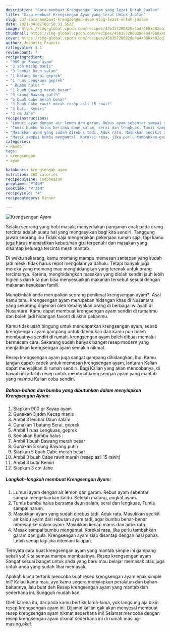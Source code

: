 ```yaml
---
description: "Cara membuat Krengsengan Ayam yang lezat Untuk Jualan"
title: "Cara membuat Krengsengan Ayam yang lezat Untuk Jualan"
slug: 337-cara-membuat-krengsengan-ayam-yang-lezat-untuk-jualan
date: 2021-04-02T08:58:31.562Z
image: https://img-global.cpcdn.com/recipes/45b357200828e4a4/680x482cq70/krengsengan-ayam-foto-resep-utama.jpg
thumbnail: https://img-global.cpcdn.com/recipes/45b357200828e4a4/680x482cq70/krengsengan-ayam-foto-resep-utama.jpg
cover: https://img-global.cpcdn.com/recipes/45b357200828e4a4/680x482cq70/krengsengan-ayam-foto-resep-utama.jpg
author: Jeanette Francis
ratingvalue: 4.1
reviewcount: 7
recipeingredient:
- "900 gr Sayap ayam"
- "3 sdm Kecap manis"
- "3 lembar Daun salam"
- "1 batang Serai geprek"
- "1 ruas Lengkuas geprek"
- " Bumbu halus "
- "1 buah Bawang merah besar"
- "3 siung Bawang putih"
- "5 buah Cabe merah besar"
- "3 buah Cabe rawit merah resep asli 15 rawit"
- "3 butir Kemiri"
- "3 cm Jahe"
recipeinstructions:
- "Lumuri ayam dengan air lemon dan garam. Rebus ayam sebentar sampai mengeluarkan kaldu. Setelah matang, angkat ayam."
- "Tumis bumbu halus bersama daun salam, serai dan lengkuas. Tumis sampai harum."
- "Masukkan ayam yang sudah direbus tadi. Aduk rata. Masukkan sedikit air kaldu ayam dari rebusan ayam tadi, agar bumbu benar-benar meresap ke dalam ayam. Masukkan kecap manis dan aduk rata."
- "Masak sampai bumbu mengental. Koreksi rasa, jika perlu tambahkan garam dan gula. Krengsengan ayam siap disantap dengan nasi panas. Lebih sedap lagi jika ditemani lalapan."
categories:
- Resep
tags:
- krengsengan
- ayam

katakunci: krengsengan ayam 
nutrition: 263 calories
recipecuisine: Indonesian
preptime: "PT40M"
cooktime: "PT34M"
recipeyield: "4"
recipecategory: Dinner

---
```



![Krengsengan Ayam](https://img-global.cpcdn.com/recipes/45b357200828e4a4/680x482cq70/krengsengan-ayam-foto-resep-utama.jpg)

Selaku seorang yang hobi masak, menyediakan panganan enak pada orang tercinta adalah suatu hal yang mengasyikan bagi kita sendiri. Tanggung jawab seorang ibu Tidak saja mengerjakan pekerjaan rumah saja, tapi kamu juga harus memastikan kebutuhan gizi terpenuhi dan masakan yang disantap keluarga tercinta mesti mantab.

Di waktu  sekarang, kamu memang mampu memesan santapan yang sudah jadi meski tidak harus repot mengolahnya dahulu. Tetapi banyak juga mereka yang memang mau menghidangkan yang terenak untuk orang tercintanya. Karena, menghidangkan masakan yang diolah sendiri jauh lebih higienis dan kita pun bisa menyesuaikan makanan tersebut sesuai dengan makanan kesukaan famili. 



Mungkinkah anda merupakan seorang penikmat krengsengan ayam?. Asal kamu tahu, krengsengan ayam merupakan hidangan khas di Nusantara yang sekarang digemari oleh kebanyakan orang di berbagai wilayah di Nusantara. Kamu dapat membuat krengsengan ayam sendiri di rumahmu dan boleh jadi hidangan favorit di akhir pekanmu.

Kamu tidak usah bingung untuk mendapatkan krengsengan ayam, sebab krengsengan ayam gampang untuk ditemukan dan kamu pun boleh membuatnya sendiri di rumah. krengsengan ayam boleh dibuat memalui bermacam cara. Sekarang sudah banyak banget resep modern yang menjadikan krengsengan ayam semakin nikmat.

Resep krengsengan ayam juga sangat gampang dihidangkan, lho. Kamu jangan capek-capek untuk memesan krengsengan ayam, lantaran Kalian dapat menyajikan di rumah sendiri. Bagi Kalian yang akan mencobanya, di bawah ini adalah resep untuk membuat krengsengan ayam yang mantab yang mampu Kalian coba sendiri.

<!--inarticleads1-->

##### Bahan-bahan dan bumbu yang dibutuhkan dalam menyiapkan Krengsengan Ayam:

1. Siapkan 900 gr Sayap ayam
1. Gunakan 3 sdm Kecap manis
1. Ambil 3 lembar Daun salam
1. Gunakan 1 batang Serai, geprek
1. Ambil 1 ruas Lengkuas, geprek
1. Sediakan  Bumbu halus :
1. Ambil 1 buah Bawang merah besar
1. Gunakan 3 siung Bawang putih
1. Siapkan 5 buah Cabe merah besar
1. Ambil 3 buah Cabe rawit merah (resep asli 15 rawit)
1. Ambil 3 butir Kemiri
1. Siapkan 3 cm Jahe




<!--inarticleads2-->

##### Langkah-langkah membuat Krengsengan Ayam:

1. Lumuri ayam dengan air lemon dan garam. Rebus ayam sebentar sampai mengeluarkan kaldu. Setelah matang, angkat ayam.
1. Tumis bumbu halus bersama daun salam, serai dan lengkuas. Tumis sampai harum.
1. Masukkan ayam yang sudah direbus tadi. Aduk rata. Masukkan sedikit air kaldu ayam dari rebusan ayam tadi, agar bumbu benar-benar meresap ke dalam ayam. Masukkan kecap manis dan aduk rata.
1. Masak sampai bumbu mengental. Koreksi rasa, jika perlu tambahkan garam dan gula. Krengsengan ayam siap disantap dengan nasi panas. Lebih sedap lagi jika ditemani lalapan.




Ternyata cara buat krengsengan ayam yang mantab simple ini gampang sekali ya! Kita semua mampu membuatnya. Resep krengsengan ayam Sangat sesuai banget untuk anda yang baru mau belajar memasak atau juga untuk anda yang sudah lihai memasak.

Apakah kamu tertarik mencoba buat resep krengsengan ayam enak simple ini? Kalau kamu mau, ayo kamu segera menyiapkan peralatan dan bahan-bahannya, lalu buat deh Resep krengsengan ayam yang mantab dan sederhana ini. Sungguh mudah kan. 

Oleh karena itu, daripada kamu berfikir lama-lama, yuk langsung aja bikin resep krengsengan ayam ini. Dijamin kalian gak akan menyesal membuat resep krengsengan ayam nikmat sederhana ini! Selamat mencoba dengan resep krengsengan ayam nikmat sederhana ini di rumah masing-masing,oke!.

